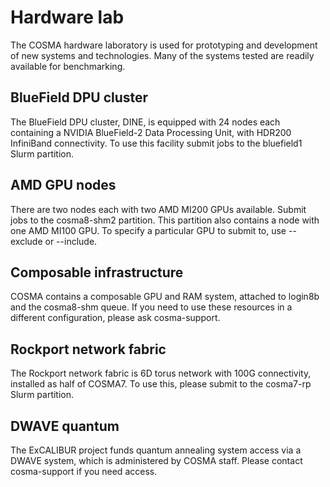 # Hardware lab

The COSMA hardware laboratory is used for prototyping and development of new systems and technologies.  Many of the systems tested are readily available for benchmarking.

## BlueField DPU cluster

The BlueField DPU cluster, DINE, is equipped with 24 nodes each containing a NVIDIA BlueField-2 Data Processing Unit, with HDR200 InfiniBand connectivity.  To use this facility submit jobs to the bluefield1 Slurm partition.

## AMD GPU nodes

There are two nodes each with two AMD MI200 GPUs available.  Submit jobs to the cosma8-shm2 partition.  This partition also contains a node with one AMD MI100 GPU.  To specify a particular GPU to submit to, use --exclude or --include.

## Composable infrastructure

COSMA contains a composable GPU and RAM system, attached to login8b and the cosma8-shm queue.  If you need to use these resources in a different configuration, please ask cosma-support.

## Rockport network fabric

The Rockport network fabric is 6D torus network with 100G connectivity, installed as half of COSMA7.  To use this, please submit to the cosma7-rp Slurm partition.

## DWAVE quantum

The ExCALIBUR project funds quantum annealing system access via a DWAVE system, which is administered by COSMA staff.  Please contact cosma-support if you need access.
